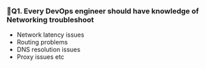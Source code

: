### 🚀Q1. Every DevOps engineer should have knowledge of Networking troubleshoot

 - Network latency issues
 - Routing problems
 - DNS resolution issues
 - Proxy issues etc
